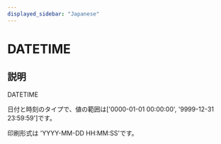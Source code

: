 ```yaml
---
displayed_sidebar: "Japanese"
---
```


# DATETIME

## 説明

DATETIME

日付と時刻のタイプで、値の範囲は['0000-01-01 00:00:00', '9999-12-31 23:59:59']です。

印刷形式は 'YYYY-MM-DD HH:MM:SS'です。